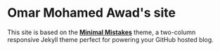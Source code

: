 # Omar Mohamed Awad's site

This site is based on the **[Minimal Mistakes](http://mmistakes.github.io/minimal-mistakes)** theme, a two-column responsive Jekyll theme perfect for powering your GitHub hosted blog.
